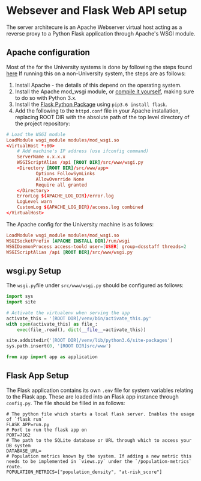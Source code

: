 # Websever and Flask Web API setup

The server architecure is an Apache Webserver virtual host acting as a reverse proxy to a Python Flask application through
Apache's WSGI module.

## Apache configuration
Most of the for the University systems is done by following the steps found [here](https://warwick.ac.uk/fac/sci/dcs/intranet/user_guide/apache/)
If running this on a non-University system, the steps are as follows:
 1. Install Apache - the details of this depend on the operating system.
 2. Install the Apache mod_wsgi module, or [compile it yourself](https://modwsgi.readthedocs.io/en/develop/user-guides/quick-installation-guide.html), making sure to do so with Python 3.x.
 3. Install the [Flask Python Package](https://flask.palletsprojects.com/en/1.1.x/installation/#installation) using `pip3.6 install flask`.
 4. Add the following to the `httpd.conf` file in your Apache installation, replacing ROOT DIR with the absolute path of the top level directory of the project repository:
 ```conf
 # Load the WSGI module
LoadModule wsgi_module modules/mod_wsgi.so
<VirtualHost *:80>
     # Add machine's IP address (use ifconfig command)
     ServerName x.x.x.x
     WSGIScriptAlias /api [ROOT DIR]/src/www/wsgi.py
     <Directory [ROOT DIR]/src/www/app>
            Options FollowSymLinks
            AllowOverride None
            Require all granted
     </Directory>
     ErrorLog ${APACHE_LOG_DIR}/error.log
     LogLevel warn
     CustomLog ${APACHE_LOG_DIR}/access.log combined
</VirtualHost>
 ```

The Apache config for the University machine is as follows:
```conf
LoadModule wsgi_module modules/mod_wsgi.so
WSGISocketPrefix [APACHE INSTALL DIR]/run/wsgi
WSGIDaemonProcess access-toold user=[USER] group=dcsstaff threads=2
WSGIScriptAlias /api [ROOT DIR]/src/www/wsgi.py
```

## wsgi.py Setup

The `wsgi.py`file under `src/www/wsgi.py` should be configured as follows:
```python
import sys
import site

# Activate the virtualenv when serving the app
activate_this = '[ROOT DIR]/venv/bin/activate_this.py'
with open(activate_this) as file_:
    exec(file_.read(), dict(__file__=activate_this))

site.addsitedir('[ROOT DIR]/venv/lib/python3.6/site-packages')
sys.path.insert(0, '[ROOT DIR]src/www')

from app import app as application
```

## Flask App Setup
The Flask application contains its own `.env` file for system variables relating to the Flask app.
These are loaded into an Flask app instance through `config.py`.
The file should be filled in as follows:
```
# The python file which starts a local flask server. Enables the usage of `flask run`
FLASK_APP=run.py
# Port to run the flask app on
PORT=7162
# The path to the SQLite database or URL through which to access your DB system
DATABASE_URL=
# Population metrics known by the system. If adding a new metric this needs to be implemented in `views.py` under the `/population-metrics` route.
POPULATION_METRICS=["population_density", "at-risk_score"]
```
